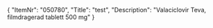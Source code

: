 {
  "ItemNr": "050780",
  "Title": "test",
  "Description": "Valaciclovir Teva, filmdragerad tablett 500 mg"
}